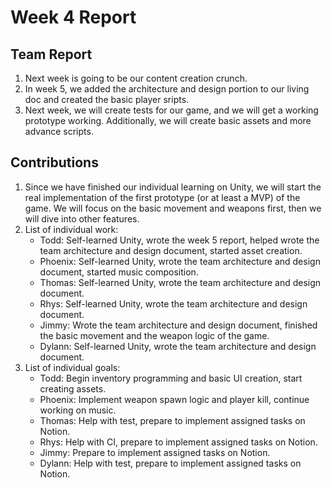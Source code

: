 # Week 4 Report

## Team Report

1. Next week is going to be our content creation crunch.
2. In week 5, we added the architecture and design portion to our living doc and created the basic player sripts.
3. Next week, we will create tests for our game, and we will get a working prototype working. Additionally, we will create basic assets and more advance scripts.

## Contributions

1. Since we have finished our individual learning on Unity, we will start the real implementation of the first prototype (or at least a MVP) of the game. We will focus on the basic movement and weapons first, then we will dive into other features.
2. List of individual work:
   - Todd: Self-learned Unity, wrote the week 5 report, helped wrote the team architecture and design document, started asset creation.
   - Phoenix: Self-learned Unity, wrote the team architecture and design document, started music composition.
   - Thomas: Self-learned Unity, wrote the team architecture and design document.
   - Rhys: Self-learned Unity, wrote the team architecture and design document.
   - Jimmy: Wrote the team architecture and design document, finished the basic movement and the weapon logic of the game.
   - Dylann: Self-learned Unity, wrote the team architecture and design document.
3. List of individual goals:
   - Todd: Begin inventory programming and basic UI creation, start creating assets.
   - Phoenix: Implement weapon spawn logic and player kill, continue working on music.
   - Thomas: Help with test, prepare to implement assigned tasks on Notion.
   - Rhys: Help with CI, prepare to implement assigned tasks on Notion.
   - Jimmy: Prepare to implement assigned tasks on Notion.
   - Dylann: Help with test, prepare to implement assigned tasks on Notion.
